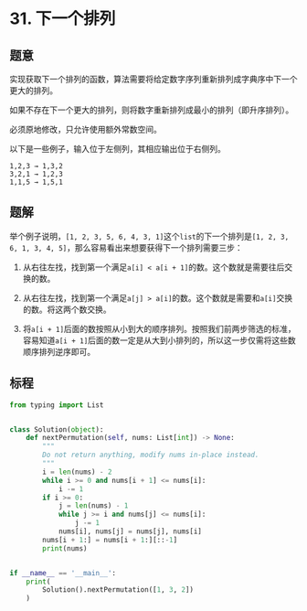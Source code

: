 # 31. 下一个排列

## 题意

实现获取下一个排列的函数，算法需要将给定数字序列重新排列成字典序中下一个更大的排列。

如果不存在下一个更大的排列，则将数字重新排列成最小的排列（即升序排列）。

必须原地修改，只允许使用额外常数空间。

以下是一些例子，输入位于左侧列，其相应输出位于右侧列。
```
1,2,3 → 1,3,2
3,2,1 → 1,2,3
1,1,5 → 1,5,1
```
## 题解

举个例子说明，`[1, 2, 3, 5, 6, 4, 3, 1]`这个`list`的下一个排列是`[1, 2, 3, 6, 1, 3, 4, 5]`，那么容易看出来想要获得下一个排列需要三步：

1. 从右往左找，找到第一个满足`a[i] < a[i + 1]`的数。这个数就是需要往后交换的数。

2. 从右往左找，找到第一个满足`a[j] > a[i]`的数。这个数就是需要和`a[i]`交换的数。将这两个数交换。

3. 将`a[i + 1]`后面的数按照从小到大的顺序排列。按照我们前两步筛选的标准，容易知道`a[i + 1]`后面的数一定是从大到小排列的，所以这一步仅需将这些数顺序排列逆序即可。

## 标程

```python
from typing import List


class Solution(object):
    def nextPermutation(self, nums: List[int]) -> None:
        """
        Do not return anything, modify nums in-place instead.
        """
        i = len(nums) - 2
        while i >= 0 and nums[i + 1] <= nums[i]:
            i -= 1
        if i >= 0:
            j = len(nums) - 1
            while j >= i and nums[j] <= nums[i]:
                j -= 1
            nums[i], nums[j] = nums[j], nums[i]
        nums[i + 1:] = nums[i + 1:][::-1]
        print(nums)


if __name__ == '__main__':
    print(
        Solution().nextPermutation([1, 3, 2])
    )

```
